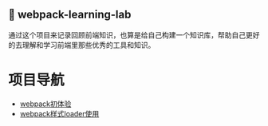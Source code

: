 
## 🚀 webpack-learning-lab
通过这个项目来记录回顾前端知识，也算是给自己构建一个知识库，帮助自己更好的去理解和学习前端里那些优秀的工具和知识。

# 项目导航

- [webpack初体验](./01-webpack_basic)
- [webpack样式loader使用](./02_webpack_basic)

